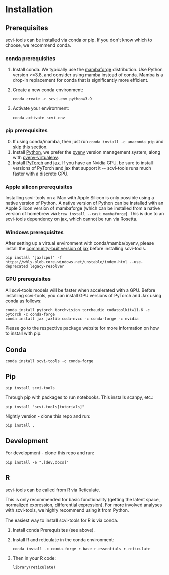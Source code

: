 # Installation

## Prerequisites

scvi-tools can be installed via conda or pip. If you don't know which to choose, we recommend conda.

### conda prerequisites

1. Install conda. We typically use the [mambaforge] distribution. Use Python version >=3.8, and consider using mamba instead of conda. Mamba is a drop-in replacement for conda that is significantly more efficient.

2. Create a new conda environment:

    ```
    conda create -n scvi-env python=3.9
    ```

3. Activate your environment:

    ```
    conda activate scvi-env
    ```

### pip prerequisites

0. If using conda/mamba, then just run `conda install -c anaconda pip` and skip this section.
1. Install [Python], we prefer the [pyenv](https://github.com/pyenv/pyenv/) version management system, along with [pyenv-virtualenv](https://github.com/pyenv/pyenv-virtualenv/).
2. Install [PyTorch] and [jax]. If you have an Nvidia GPU, be sure to install versions of PyTorch and jax that support it -- scvi-tools runs much faster with a discrete GPU.

### Apple silicon prerequisites

Installing scvi-tools on a Mac with Apple Silicon is only possible using a native version of Python. A native version of Python can be installed with an Apple Silicon version of mambaforge (which can be installed from a native version of homebrew via `brew install --cask mambaforge`). This is due to an scvi-tools dependency on jax, which cannot be run via Rosetta.

### Windows prerequisites

After setting up a virtual environment with conda/mamba/pyenv, please install the [community-buit version of jax](https://github.com/cloudhan/jax-windows-builder) before installing scvi-tools.

```
pip install "jax[cpu]" -f https://whls.blob.core.windows.net/unstable/index.html --use-deprecated legacy-resolver
```

### GPU prerequisites

All scvi-tools models will be faster when accelerated with a GPU. Before installing scvi-tools, you can install GPU versions of PyTorch and Jax using conda as follows:

```
conda install pytorch torchvision torchaudio cudatoolkit=11.6 -c pytorch -c conda-forge
conda install jax jaxlib cuda-nvcc -c conda-forge -c nvidia
```

Please go to the respective package website for more information on how to install with pip.

## Conda

```
conda install scvi-tools -c conda-forge
```

## Pip

```
pip install scvi-tools
```

Through pip with packages to run notebooks. This installs scanpy, etc.:

```
pip install "scvi-tools[tutorials]"
```

Nightly version - clone this repo and run:

```
pip install .
```

## Development

For development - clone this repo and run:

```
pip install -e ".[dev,docs]"
```

## R

scvi-tools can be called from R via Reticulate.

This is only recommended for basic functionality (getting the latent space, normalized expression, differential expression). For more involved analyses with scvi-tools, we highly recommend using it from Python.

The easiest way to install scvi-tools for R is via conda.

1. Install conda Prerequisites (see above).

2. Install R and reticulate in the conda environment:

    ```
    conda install -c conda-forge r-base r-essentials r-reticulate
    ```

3. Then in your R code:

    ```
    library(reticulate)
    ```

[mambaforge]: https://github.com/conda-forge/miniforge
[python]: https://www.python.org/downloads/
[pytorch]: http://pytorch.org
[jax]: https://jax.readthedocs.io/en/latest/
[reticulate]: https://rstudio.github.io/reticulate/
